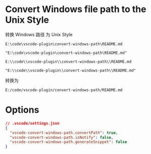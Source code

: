 # Convert Windows file path to the Unix Style

转换 Windows 路径 为 Unix Style

`E:\code\vscode-plugin\convert-windows-path\README.md`

`"E:\code\vscode-plugin\convert-windows-path\README.md"`

`E:\\code\\vscode-plugin\\convert-windows-path\\README.md`

`"E:\\code\\vscode-plugin\\convert-windows-path\\README.md"`

转换为

`E:/code/vscode-plugin/convert-windows-path/README.md`

# Options

```json
// .vscode/settings.json
{
  "vscode-convert-windows-path.convertPath": true,
  "vscode-convert-windows-path.isNotify": false,
  "vscode-convert-windows-path.generateSnippet": false
}
```
